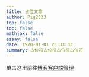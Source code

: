 ```yaml
---
title: 占位文章
author: Pig2333
top: false
toc: false
mathjax: false
essay: false
date: 1970-01-01 23:33:33
summary: 占位符占位符占位符占位符
---
```


单击这里前往[博客客户端管理](/blog-cgi/)
